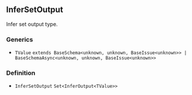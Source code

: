 InferSetOutput
--------------

Infer set output type.

### Generics

*   `TValue` `extends BaseSchema<unknown, unknown, BaseIssue<unknown>> | BaseSchemaAsync<unknown, unknown, BaseIssue<unknown>>`

### Definition

*   `InferSetOutput` `Set<InferOutput<TValue>>`
